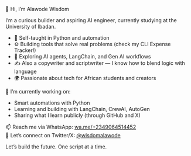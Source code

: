 👋 Hi, I’m Alawode Wisdom

I’m a curious builder and aspiring AI engineer, currently studying at the University of Ibadan.

- 🧠 Self-taught in Python and automation
- ⚙️ Building tools that solve real problems (check my CLI Expense Tracker!)
- 🤖 Exploring AI agents, LangChain, and Gen AI workflows
- ✍️ Also a copywriter and scriptwriter — I know how to blend logic with language
- 🌍 Passionate about tech for African students and creators

🔭 I’m currently working on:
- Smart automations with Python
- Learning and building with LangChain, CrewAI, AutoGen
- Sharing what I learn publicly (through GitHub and X)

📫 Reach me via WhatsApp: [wa.me/+2349064514452](https://wa.me/+2349064514452)  
📍 Let’s connect on Twitter/X: [@wisdomalawode](https://x.com/wisdomalawode)

Let’s build the future. One script at a time.
